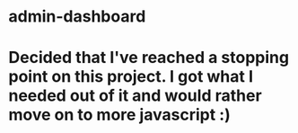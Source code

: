 # admin-dashboard
# Decided that I've reached a stopping point on this project. I got what I needed out of it and would rather move on to more javascript :)